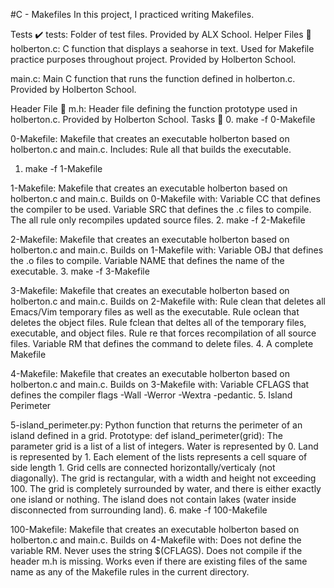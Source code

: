#C - Makefiles
In this project, I practiced writing Makefiles.

Tests ✔️
tests: Folder of test files. Provided by ALX School.
Helper Files 🙌
holberton.c: C function that displays a seahorse in text. Used for Makefile practice purposes throughout project. Provided by Holberton School.

main.c: Main C function that runs the function defined in holberton.c. Provided by Holberton School.

Header File 📁
m.h: Header file defining the function prototype used in holberton.c. Provided by Holberton School.
Tasks 📃
0. make -f 0-Makefile

0-Makefile: Makefile that creates an executable holberton based on holberton.c and main.c. Includes:
Rule all that builds the executable.
1. make -f 1-Makefile

1-Makefile: Makefile that creates an executable holberton based on holberton.c and main.c. Builds on 0-Makefile with:
Variable CC that defines the compiler to be used.
Variable SRC that defines the .c files to compile.
The all rule only recompiles updated source files.
2. make -f 2-Makefile

2-Makefile: Makefile that creates an executable holberton based on holberton.c and main.c. Builds on 1-Makefile with:
Variable OBJ that defines the .o files to compile.
Variable NAME that defines the name of the executable.
3. make -f 3-Makefile

3-Makefile: Makefile that creates an executable holberton based on holberton.c and main.c. Builds on 2-Makefile with:
Rule clean that deletes all Emacs/Vim temporary files as well as the executable.
Rule oclean that deletes the object files.
Rule fclean that deltes all of the temporary files, executable, and object files.
Rule re that forces recompilation of all source files.
Variable RM that defines the command to delete files.
4. A complete Makefile

4-Makefile: Makefile that creates an executable holberton based on holberton.c and main.c. Builds on 3-Makefile with:
Variable CFLAGS that defines the compiler flags -Wall -Werror -Wextra -pedantic.
5. Island Perimeter

5-island_perimeter.py: Python function that returns the perimeter of an island defined in a grid.
Prototype: def island_perimeter(grid):
The parameter grid is a list of a list of integers.
Water is represented by 0.
Land is represented by 1.
Each element of the lists represents a cell square of side length 1.
Grid cells are connected horizontally/verticaly (not diagonally).
The grid is rectangular, with a width and height not exceeding 100.
The grid is completely surrounded by water, and there is either exactly one island or nothing.
The island does not contain lakes (water inside disconnected from surrounding land).
6. make -f 100-Makefile

100-Makefile: Makefile that creates an executable holberton based on holberton.c and main.c. Builds on 4-Makefile with:
Does not define the variable RM.
Never uses the string $(CFLAGS).
Does not compile if the header m.h is missing.
Works even if there are existing files of the same name as any of the Makefile rules in the current directory.
